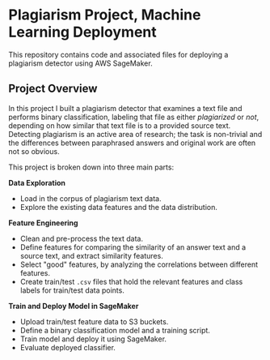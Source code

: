 # Plagiarism Project, Machine Learning Deployment

This repository contains code and associated files for deploying a plagiarism detector using AWS SageMaker.

## Project Overview

In this project I built a plagiarism detector that examines a text file and performs binary classification, labeling that file as either *plagiarized* or *not*, depending on how similar that text file is to a provided source text. Detecting plagiarism is an active area of research; the task is non-trivial and the differences between paraphrased answers and original work are often not so obvious.

This project is broken down into three main parts:

**Data Exploration**
* Load in the corpus of plagiarism text data.
* Explore the existing data features and the data distribution.

**Feature Engineering**

* Clean and pre-process the text data.
* Define features for comparing the similarity of an answer text and a source text, and extract similarity features.
* Select "good" features, by analyzing the correlations between different features.
* Create train/test `.csv` files that hold the relevant features and class labels for train/test data points.

**Train and Deploy Model in SageMaker**

* Upload train/test feature data to S3 buckets.
* Define a binary classification model and a training script.
* Train model and deploy it using SageMaker.
* Evaluate deployed classifier.
